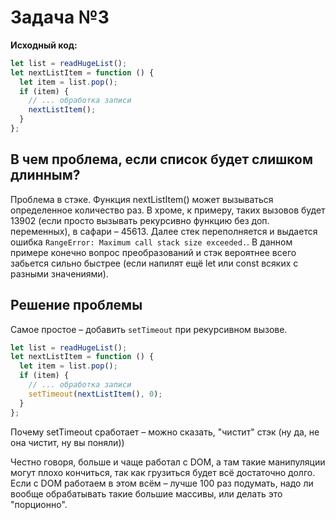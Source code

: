 # Задача №3

__Исходный код:__
```js
let list = readHugeList();
let nextListItem = function () {
  let item = list.pop();
  if (item) {
    // ... обработка записи
    nextListItem();
  }
};
```

## В чем проблема, если список будет слишком длинным?

Проблема в стэке. Функция nextListItem() может вызываться определенное количество раз. В хроме, к примеру, таких вызовов будет 13902 (если просто вызывать рекурсивно функцию без доп. переменных), в сафари – 45613. Далее стек переполняется и выдается ошибка `RangeError: Maximum call stack size exceeded.`. В данном примере конечно вопрос преобразований и стэк вероятнее всего забьется сильно быстрее (если напилят ещё let или const всяких с разными значениями).

## Решение проблемы

Самое простое – добавить `setTimeout` при рекурсивном вызове.

```js
let list = readHugeList();
let nextListItem = function () {
  let item = list.pop();
  if (item) {
    // ... обработка записи
    setTimeout(nextListItem(), 0);
  }
};
```

Почему setTimeout сработает – можно сказать, "чистит" стэк (ну да, не она чистит, ну вы поняли))

Честно говоря, больше и чаще работал с DOM, а там такие манипуляции могут плохо кончиться, так как грузиться будет всё достаточно долго. Если с DOM работаем в этом всём – лучше 100 раз подумать, надо ли вообще обрабатывать такие большие массивы, или делать это "порционно".
